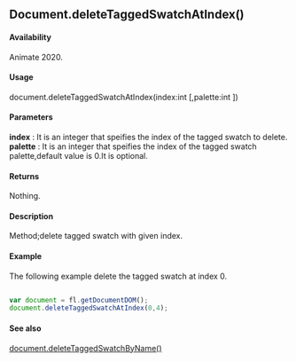 ## Document.deleteTaggedSwatchAtIndex()

#### Availability

Animate 2020.

#### Usage
document.deleteTaggedSwatchAtIndex(index:int [,palette:int ])

#### Parameters
**index** : It is an integer that speifies the index of the tagged swatch to delete.
**palette** : It is an integer that speifies the index of the tagged swatch palette,default value is 0.It is optional.  

#### Returns

Nothing.

#### Description

Method;delete tagged swatch with given index.

#### Example
The following example delete the tagged swatch at index 0.

```javascript

var document = fl.getDocumentDOM();
document.deleteTaggedSwatchAtIndex(0,4);

```
#### See also
[document.deleteTaggedSwatchByName()](../Document_object/docu6066.md)
